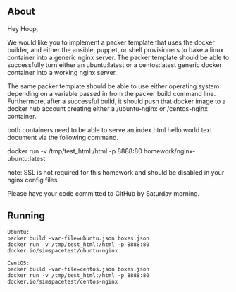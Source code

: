 ## About
Hey Hoop,

We would like you to implement a packer template that uses the docker builder, and either the ansible, puppet, or shell provisioners to bake a linux container into a generic nginx server.
The packer template should be able to successfully turn either an ubuntu:latest or a centos:latest generic docker container into a working nginx server.

The same packer template should be able to use either operating system depending on a variable passed in from the packer build command line. Furthermore, after a successful build, it should push that docker image to a docker hub account creating either a <yourDockerHubUser>/ubuntu-nginx or <yourDockerHubUser>/centos-nginx container.

both containers need to be able to serve an index.html hello world text document via the following command.

docker run -v /tmp/test_html:/html -p 8888:80 homework/nginx-ubuntu:latest

note: SSL is not required for this homework and should be disabled in your nginx config files.

Please have your code committed to GitHub by Saturday morning.

## Running
```
Ubuntu:
packer build -var-file=ubuntu.json boxes.json
docker run -v /tmp/test_html:/html -p 8888:80 docker.io/simspacetest/ubuntu-nginx

CentOS:
packer build -var-file=centos.json boxes.json
docker run -v /tmp/test_html:/html -p 8888:80 docker.io/simspacetest/centos-nginx
```
